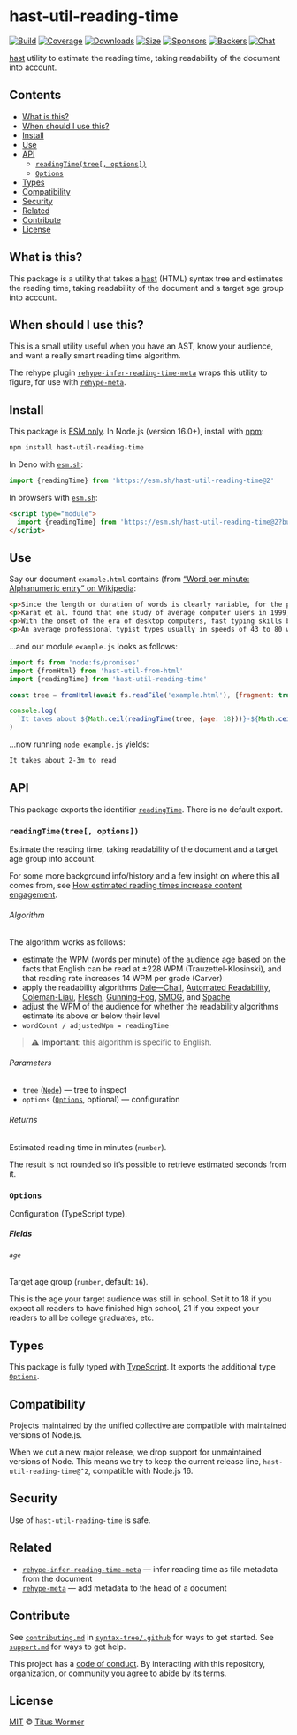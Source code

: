 # hast-util-reading-time

[![Build][build-badge]][build]
[![Coverage][coverage-badge]][coverage]
[![Downloads][downloads-badge]][downloads]
[![Size][size-badge]][size]
[![Sponsors][sponsors-badge]][collective]
[![Backers][backers-badge]][collective]
[![Chat][chat-badge]][chat]

[hast][] utility to estimate the reading time, taking readability of the
document into account.

## Contents

*   [What is this?](#what-is-this)
*   [When should I use this?](#when-should-i-use-this)
*   [Install](#install)
*   [Use](#use)
*   [API](#api)
    *   [`readingTime(tree[, options])`](#readingtimetree-options)
    *   [`Options`](#options)
*   [Types](#types)
*   [Compatibility](#compatibility)
*   [Security](#security)
*   [Related](#related)
*   [Contribute](#contribute)
*   [License](#license)

## What is this?

This package is a utility that takes a [hast][] (HTML) syntax tree and estimates
the reading time, taking readability of the document and a target age group into
account.

## When should I use this?

This is a small utility useful when you have an AST, know your audience, and
want a really smart reading time algorithm.

The rehype plugin
[`rehype-infer-reading-time-meta`][rehype-infer-reading-time-meta]
wraps this utility to figure, for use with [`rehype-meta`][rehype-meta].

## Install

This package is [ESM only][esm].
In Node.js (version 16.0+), install with [npm][]:

```sh
npm install hast-util-reading-time
```

In Deno with [`esm.sh`][esmsh]:

```js
import {readingTime} from 'https://esm.sh/hast-util-reading-time@2'
```

In browsers with [`esm.sh`][esmsh]:

```html
<script type="module">
  import {readingTime} from 'https://esm.sh/hast-util-reading-time@2?bundle'
</script>
```

## Use

Say our document `example.html` contains (from [“Word per minute: Alphanumeric
entry” on Wikipedia][wiki]:

```html
<p>Since the length or duration of words is clearly variable, for the purpose of measurement of text entry, the definition of each "word" is often standardized to be five characters or keystrokes long in English, including spaces and punctuation. For example, under such a method applied to plain English text the phrase "I run" counts as one word, but "rhinoceros" and "let's talk" would both count as two.</p>
<p>Karat et al. found that one study of average computer users in 1999, the average rate for transcription was 32.5 words per minute, and 19.0 words per minute for composition. In the same study, when the group was divided into "fast", "moderate", and "slow" groups, the average speeds were 40 wpm, 35 wpm, and 23 wpm, respectively.</p>
<p>With the onset of the era of desktop computers, fast typing skills became much more widespread.</p>
<p>An average professional typist types usually in speeds of 43 to 80 wpm, while some positions can require 80 to 95 (usually the minimum required for dispatch positions and other time-sensitive typing jobs), and some advanced typists work at speeds above 120 wpm. Two-finger typists, sometimes also referred to as "hunt and peck" typists, commonly reach sustained speeds of about 37 wpm for memorized text and 27 wpm when copying text, but in bursts may be able to reach much higher speeds. From the 1920s through the 1970s, typing speed (along with shorthand speed) was an important secretarial qualification and typing contests were popular and often publicized by typewriter companies as promotional tools.</p>
```

…and our module `example.js` looks as follows:

```js
import fs from 'node:fs/promises'
import {fromHtml} from 'hast-util-from-html'
import {readingTime} from 'hast-util-reading-time'

const tree = fromHtml(await fs.readFile('example.html'), {fragment: true})

console.log(
  `It takes about ${Math.ceil(readingTime(tree, {age: 18}))}-${Math.ceil(readingTime(tree, {age: 14}))}m to read`
)
```

…now running `node example.js` yields:

```txt
It takes about 2-3m to read
```

## API

This package exports the identifier [`readingTime`][api-reading-time].
There is no default export.

### `readingTime(tree[, options])`

Estimate the reading time, taking readability of the document and a target age
group into account.

For some more background info/history and a few insight on where this all comes
from, see [How estimated reading times increase content engagement][martech].

###### Algorithm

The algorithm works as follows:

*   estimate the WPM (words per minute) of the audience age based on the facts
    that English can be read at ±228 WPM (Trauzettel-Klosinski), and that
    reading rate increases 14 WPM per grade (Carver)
*   apply the readability algorithms [Dale—Chall][dale-chall],
    [Automated Readability][automated-readability], [Coleman-Liau][],
    [Flesch][], [Gunning-Fog][], [SMOG][], and [Spache][]
*   adjust the WPM of the audience for whether the readability algorithms
    estimate its above or below their level
*   `wordCount / adjustedWpm = readingTime`

> ⚠️ **Important**: this algorithm is specific to English.

###### Parameters

*   `tree` ([`Node`][node])
    — tree to inspect
*   `options` ([`Options`][api-options], optional)
    — configuration

###### Returns

Estimated reading time in minutes (`number`).

The result is not rounded so it’s possible to retrieve estimated seconds from
it.

### `Options`

Configuration (TypeScript type).

##### Fields

###### `age`

Target age group (`number`, default: `16`).

This is the age your target audience was still in school.
Set it to 18 if you expect all readers to have finished high school, 21 if you
expect your readers to all be college graduates, etc.

## Types

This package is fully typed with [TypeScript][].
It exports the additional type [`Options`][api-options].

## Compatibility

Projects maintained by the unified collective are compatible with maintained
versions of Node.js.

When we cut a new major release, we drop support for unmaintained versions of
Node.
This means we try to keep the current release line,
`hast-util-reading-time@^2`, compatible with Node.js 16.

## Security

Use of `hast-util-reading-time` is safe.

## Related

*   [`rehype-infer-reading-time-meta`][rehype-infer-reading-time-meta]
    — infer reading time as file metadata from the document
*   [`rehype-meta`][rehype-meta]
    — add metadata to the head of a document

## Contribute

See [`contributing.md`][contributing] in [`syntax-tree/.github`][health] for
ways to get started.
See [`support.md`][support] for ways to get help.

This project has a [code of conduct][coc].
By interacting with this repository, organization, or community you agree to
abide by its terms.

## License

[MIT][license] © [Titus Wormer][author]

<!-- Definitions -->

[build-badge]: https://github.com/syntax-tree/hast-util-reading-time/workflows/main/badge.svg

[build]: https://github.com/syntax-tree/hast-util-reading-time/actions

[coverage-badge]: https://img.shields.io/codecov/c/github/syntax-tree/hast-util-reading-time.svg

[coverage]: https://codecov.io/github/syntax-tree/hast-util-reading-time

[downloads-badge]: https://img.shields.io/npm/dm/hast-util-reading-time.svg

[downloads]: https://www.npmjs.com/package/hast-util-reading-time

[size-badge]: https://img.shields.io/badge/dynamic/json?label=minzipped%20size&query=$.size.compressedSize&url=https://deno.bundlejs.com/?q=hast-util-reading-time

[size]: https://bundlejs.com/?q=hast-util-reading-time

[sponsors-badge]: https://opencollective.com/unified/sponsors/badge.svg

[backers-badge]: https://opencollective.com/unified/backers/badge.svg

[collective]: https://opencollective.com/unified

[chat-badge]: https://img.shields.io/badge/chat-discussions-success.svg

[chat]: https://github.com/syntax-tree/unist/discussions

[npm]: https://docs.npmjs.com/cli/install

[esm]: https://gist.github.com/sindresorhus/a39789f98801d908bbc7ff3ecc99d99c

[esmsh]: https://esm.sh

[typescript]: https://www.typescriptlang.org

[license]: license

[author]: https://wooorm.com

[health]: https://github.com/syntax-tree/.github

[contributing]: https://github.com/syntax-tree/.github/blob/main/contributing.md

[support]: https://github.com/syntax-tree/.github/blob/main/support.md

[coc]: https://github.com/syntax-tree/.github/blob/main/code-of-conduct.md

[hast]: https://github.com/syntax-tree/hast

[node]: https://github.com/syntax-tree/hast#nodes

[dale-chall]: https://github.com/words/dale-chall-formula

[automated-readability]: https://github.com/words/automated-readability

[coleman-liau]: https://github.com/words/coleman-liau

[flesch]: https://github.com/words/flesch

[gunning-fog]: https://github.com/words/gunning-fog

[spache]: https://github.com/words/spache-formula

[smog]: https://github.com/words/smog-formula

[rehype-infer-reading-time-meta]: https://github.com/rehypejs/rehype-infer-reading-time-meta

[rehype-meta]: https://github.com/rehypejs/rehype-meta

[wiki]: https://en.wikipedia.org/wiki/Words_per_minute#Alphanumeric_entry

[martech]: https://martech.org/estimated-reading-times-increase-engagement/

[api-reading-time]: #readingtimetree-options

[api-options]: #options
